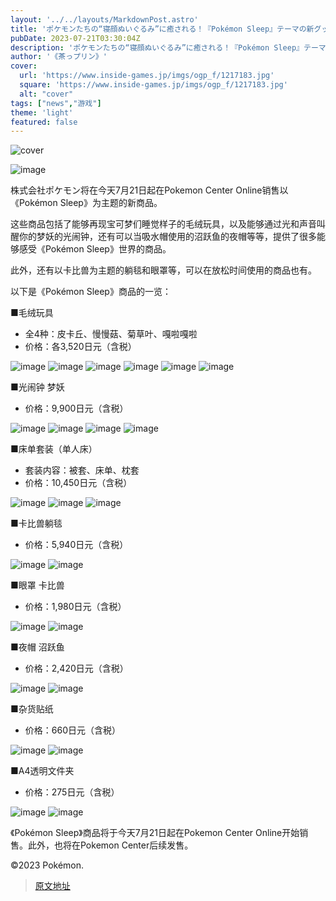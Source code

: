 ```yaml
---
layout: '../../layouts/MarkdownPost.astro'
title: 'ポケモンたちの“寝顔ぬいぐるみ”に癒される！『Pokémon Sleep』テーマの新グッズがポケセンオンラインで販売開始'
pubDate: 2023-07-21T03:30:04Z
description: 'ポケモンたちの“寝顔ぬいぐるみ”に癒される！『Pokémon Sleep』テーマの新グッズがポケセンオンラインで販売開始'
author: '《茶っプリン》'
cover:
  url: 'https://www.inside-games.jp/imgs/ogp_f/1217183.jpg'
  square: 'https://www.inside-games.jp/imgs/ogp_f/1217183.jpg'
  alt: "cover"
tags: ["news","游戏"]
theme: 'light'
featured: false
---
```


![cover](https://www.inside-games.jp/imgs/ogp_f/1217183.jpg)

![image](https://www.inside-games.jp/imgs/zoom/1217149.jpg)

株式会社ポケモン将在今天7月21日起在Pokemon Center Online销售以《Pokémon Sleep》为主题的新商品。

这些商品包括了能够再现宝可梦们睡觉样子的毛绒玩具，以及能够通过光和声音叫醒你的梦妖的光闹钟，还有可以当吸水帽使用的沼跃鱼的夜帽等等，提供了很多能够感受《Pokémon Sleep》世界的商品。

此外，还有以卡比兽为主题的躺毯和眼罩等，可以在放松时间使用的商品也有。

以下是《Pokémon Sleep》商品的一览：

■毛绒玩具
- 全4种：皮卡丘、慢慢菇、菊草叶、嘎啦嘎啦
- 价格：各3,520日元（含税）

![image](https://www.inside-games.jp/imgs/zoom/1217154.jpg)
![image](https://www.inside-games.jp/imgs/zoom/1217155.jpg)
![image](https://www.inside-games.jp/imgs/zoom/1217152.jpg)
![image](https://www.inside-games.jp/imgs/zoom/1217156.jpg)
![image](https://www.inside-games.jp/imgs/zoom/1217159.jpg)
![image](https://www.inside-games.jp/imgs/zoom/1217160.jpg)

■光闹钟 梦妖
- 价格：9,900日元（含税）

![image](https://www.inside-games.jp/imgs/zoom/1217167.jpg)
![image](https://www.inside-games.jp/imgs/zoom/1217168.jpg)
![image](https://www.inside-games.jp/imgs/zoom/1217169.jpg)
![image](https://www.inside-games.jp/imgs/zoom/1217170.jpg)

■床单套装（单人床）
- 套装内容：被套、床单、枕套
- 价格：10,450日元（含税）

![image](https://www.inside-games.jp/imgs/zoom/1217179.jpg)
![image](https://www.inside-games.jp/imgs/zoom/1217180.jpg)
![image](https://www.inside-games.jp/imgs/zoom/1217181.jpg)

■卡比兽躺毯
- 价格：5,940日元（含税）

![image](https://www.inside-games.jp/imgs/zoom/1217176.jpg)
![image](https://www.inside-games.jp/imgs/zoom/1217177.jpg)

■眼罩 卡比兽
- 价格：1,980日元（含税）

![image](https://www.inside-games.jp/imgs/zoom/1217182.jpg)
![image](https://www.inside-games.jp/imgs/zoom/1217151.jpg)

■夜帽 沼跃鱼
- 价格：2,420日元（含税）

![image](https://www.inside-games.jp/imgs/zoom/1217162.jpg)
![image](https://www.inside-games.jp/imgs/zoom/1217164.jpg)

■杂货贴纸
- 价格：660日元（含税）

![image](https://www.inside-games.jp/imgs/zoom/1217165.jpg)
![image](https://www.inside-games.jp/imgs/zoom/1217166.jpg)

■A4透明文件夹
- 价格：275日元（含税）

![image](https://www.inside-games.jp/imgs/zoom/1217174.jpg)
![image](https://www.inside-games.jp/imgs/zoom/1217175.jpg)

《Pokémon Sleep》商品将于今天7月21日起在Pokemon Center Online开始销售。此外，也将在Pokemon Center后续发售。

©2023 Pokémon.

>[原文地址](https://www.inside-games.jp/article/2023/07/21/147320.html)  